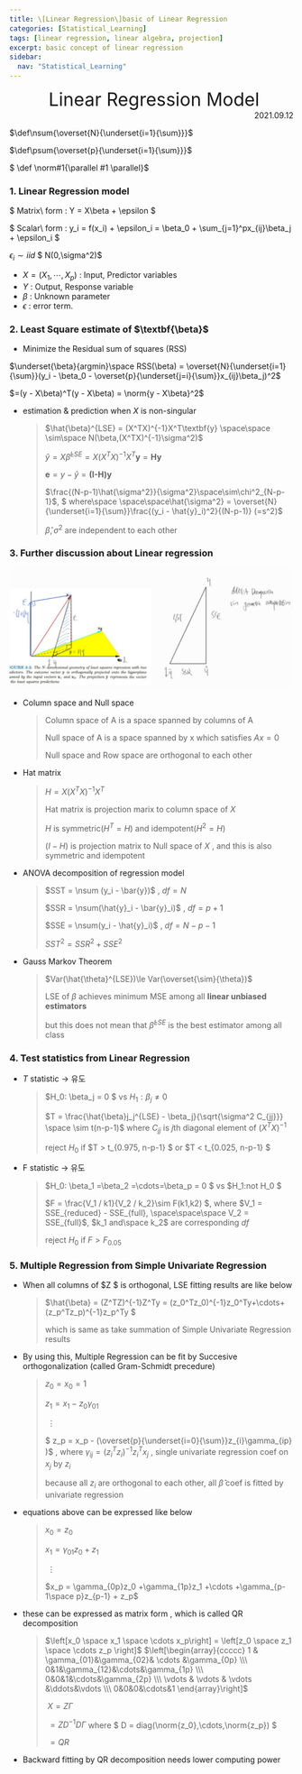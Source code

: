 ```yaml
---
title: \[Linear Regression\]basic of Linear Regression
categories: [Statistical_Learning]
tags: [linear regression, linear algebra, projection]
excerpt: basic concept of linear regression
sidebar:
  nav: "Statistical_Learning"
---
```


<div style="text-align: center"><font size = '6em'> Linear Regression Model</font></div>



  <div style="text-align: right"> 2021.09.12 </div>

$\def\nsum{\overset{N}{\underset{i=1}{\sum}}}$

$\def\psum{\overset{p}{\underset{i=1}{\sum}}}$

$ \def \norm#1{\parallel #1 \parallel}$

### 1. Linear Regression model

$ Matrix\ form :  Y = X\beta + \epsilon $	

$ Scalar\ form : y_i = f(x_i) + \epsilon_i = \beta_0 + \sum_{j=1}^px_{ij}\beta_j + \epsilon_i $

$\epsilon_i \sim iid$  $ N(0,\sigma^2)$



-  $X = (X_1, \cdots , X_p)$ : Input, Predictor variables
-  $Y$ : Output, Response variable
-  $\beta$  : Unknown parameter
-  $\epsilon$  : error term.  

### 2. Least Square estimate of $\textbf{\beta}$ 

- Minimize the Residual sum of squares (RSS)

$\underset{\beta}{argmin}\space RSS(\beta) = \overset{N}{\underset{i=1}{\sum}}(y_i - \beta_0 - \overset{p}{\underset{j=i}{\sum}}x_{ij}\beta_j)^2$

$=(y - X\beta)^T(y - X\beta) = \norm{y - X\beta}^2$

- estimation & prediction when $X$ is  non-singular

  > $\hat{\beta}^{LSE} = (X^TX)^{-1}X^T\textbf{y}  \space\space \sim\space N(\beta,(X^TX)^{-1}\sigma^2)$ 
  >
  > $\hat{y}= X\hat{\beta}^{LSE} =X(X^TX)^{-1}X^T\textbf{y} = \textbf{Hy}$
  >
  > $\textbf{e} = y-\hat{y} = \textbf{(I-H)y}$
  >
  > $\frac{(N-p-1)\hat{\sigma^2}}{\sigma^2}\space\sim\chi^2_{N-p-1}$, $ where\space \space\space\hat{\sigma^2} = \overset{N}{\underset{i=1}{\sum}}\frac{(y_i - \hat{y}_i)^2}{(N-p-1)}  (=s^2)$
  >
  > $\hat{\beta}, \sigma^2$ are independent to each other
  
  

### 3. Further discussion about Linear regression

![figure1](/assets/img/posts/2021-09-26/figure1.jpeg)

- Column space and Null space

  > Column space of A is a space spanned by columns of A
  >
  > Null space of A is a space spanned by x which satisfies $Ax = 0$
  >
  > Null space and Row space are orthogonal to each other 

- Hat matrix

  > $H = X(X^TX)^{-1}X^T$ 
  >
  > Hat matrix is projection marix to column space of $X$ 
  >
  > $H$ is symmetric($H^T = H$) and idempotent($H^2 = H$)
  >
  > $(I-H)$ is projection matrix to Null space of $X$ , and this is also symmetric and idempotent

- ANOVA decomposition of regression model

  > $SST = \nsum (y_i - \bar{y})$ , $df = N$
  >
  > $SSR = \nsum(\hat{y}_i - \bar{y}_i)$ , $df = p+1$
  >
  > $SSE = \nsum(y_i - \hat{y}_i)$ , $df = N-p-1$
  >
  > $SST^2 = SSR^2 + SSE^2$

- Gauss Markov Theorem

  > $Var(\hat{\theta}^{LSE})\le Var(\overset{\sim}{\theta})$
  >
  > LSE of $\beta$ achieves minimum MSE among all **linear unbiased estimators**
  >
  > but this does not mean that $\hat{\beta}^{LSE}$ is the best estimator among all class

### 4. Test statistics from Linear Regression

- $T$ statistic -> 유도

  > $H_0: \beta_j = 0 $  vs $H_1:\beta_j \neq 0$
  >
  > $T = \frac{\hat{\beta}j_j^{LSE} - \beta_j}{\sqrt{\sigma^2 C_{jj}}} \space \sim t(n-p-1)$ where $C_{jj}$ is $j$th diagonal element of $(X^TX)^{-1}$
  >
  > reject $H_0$ if $T > t_{0.975, n-p-1} $ or  $T < t_{0.025, n-p-1} $

- F statistic -> 유도

  > $H_0: \beta_1 =\beta_2 =\cdots=\beta_p = 0 $  vs $H_1:not H_0 $
  >
  > $F = \frac{V_1 / k1}{V_2 / k_2}\sim F(k1,k2) $, where $V_1 = SSE_{reduced} - SSE_{full}, \space\space\space V_2 = SSE_{full}$, $k_1 and\space k_2$ are corresponding  $df$
  >
  > reject $H_0$ if $F > F_{0.05}$



### 5. Multiple Regression from Simple Univariate Regression

- When all columns of $Z $ is orthogonal, LSE fitting results are like below

  > $\hat{\beta} = (Z^TZ)^{-1}Z^Ty = (z_0^Tz_0)^{-1}z_0^Ty+\cdots+(z_p^Tz_p)^{-1}z_p^Ty $
  >
  > which is same as take summation of Simple Univariate Regression results

- By using this, Multiple Regression can be fit by Succesive orthogonalization (called Gram-Schmidt precedure)

  > $z_0 = x_0 = 1$
  >
  > $z_1 = x_1 -z_0\gamma_{01}$ 
  >
  > ​      $\vdots$
  >
  > $ z_p = x_p - (\overset{p}{\underset{i=0}{\sum}}z_{i}\gamma_{ip} )$ ,  where $\gamma_{ij} = (z_i^Tz_i)^{-1}z_i^Tx_j$ , single univariate regression coef on $x_j$ by $z_i$
  >
  > because all $z_i$  are orthogonal to each other, all $\hat{\beta}$ coef is fitted by univariate regression

- equations above can be expressed like below

  > $x_0 = z_0$
  >
  > $x_1 = \gamma_{01}z_0 + z_1$
  >
  > ​      $\vdots$
  >
  > $x_p = \gamma_{0p}z_0 +\gamma_{1p}z_1 +\cdots +\gamma_{p-1\space p}z_{p-1} +  z_p$

- these can be expressed as matrix form , which is called QR decomposition

  > $\left[x_0 \space x_1 \space \cdots x_p\right] = \left[z_0 \space z_1 \space \cdots z_p \right]$ $\left[\begin{array}{ccccc} 1 & \gamma_{01}&\gamma_{02}& \cdots &\gamma_{0p} \\\ 0&1&\gamma_{12}&\cdots&\gamma_{1p} \\\ 0&0&1&\cdots&\gamma_{2p} \\\ \vdots & \vdots & \vdots &\ddots&\vdots  \\\ 0&0&0&\cdots&1 \end{array}\right]$
  >
  > ​                    $X= Z\Gamma$
  >
  > ​                         $= ZD^{-1}D\Gamma$       where $ D = diag(\norm{z_0},\cdots,\norm{z_p}) $
  >
  > ​                         $=QR$

-  Backward fitting by QR decomposition needs lower computing power
